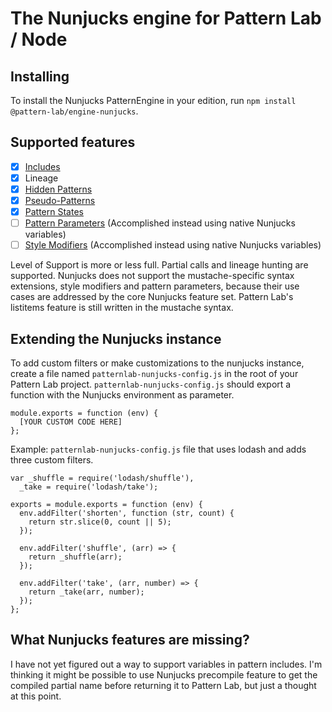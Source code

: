# The Nunjucks engine for Pattern Lab / Node

## Installing

To install the Nunjucks PatternEngine in your edition, run `npm install @pattern-lab/engine-nunjucks`.

## Supported features
- [x] [Includes](http://patternlab.io/docs/pattern-including.html)
- [x] Lineage
- [x] [Hidden Patterns](http://patternlab.io/docs/pattern-hiding.html)
- [x] [Pseudo-Patterns](http://patternlab.io/docs/pattern-pseudo-patterns.html)
- [x] [Pattern States](http://patternlab.io/docs/pattern-states.html)
- [ ] [Pattern Parameters](http://patternlab.io/docs/pattern-parameters.html) (Accomplished instead using native Nunjucks variables)
- [ ] [Style Modifiers](http://patternlab.io/docs/pattern-stylemodifier.html) (Accomplished instead using native Nunjucks variables)

Level of Support is more or less full. Partial calls and lineage hunting are supported. Nunjucks does not support the mustache-specific syntax extensions, style modifiers and pattern parameters, because their use cases are addressed by the core Nunjucks feature set. Pattern Lab's listitems feature is still written in the mustache syntax.

## Extending the Nunjucks instance

To add custom filters or make customizations to the nunjucks instance, create a file named `patternlab-nunjucks-config.js` in the root of your Pattern Lab project. `patternlab-nunjucks-config.js` should export a function with the Nunjucks environment as parameter.

```
module.exports = function (env) {
  [YOUR CUSTOM CODE HERE]
};
```

Example: `patternlab-nunjucks-config.js` file that uses lodash and adds three custom filters.
```
var _shuffle = require('lodash/shuffle'),
  _take = require('lodash/take');

exports = module.exports = function (env) {
  env.addFilter('shorten', function (str, count) {
    return str.slice(0, count || 5);
  });

  env.addFilter('shuffle', (arr) => {
    return _shuffle(arr);
  });

  env.addFilter('take', (arr, number) => {
    return _take(arr, number);
  });
};
```

## What Nunjucks features are missing?

I have not yet figured out a way to support variables in pattern includes. I'm thinking it might be possible to use Nunjucks precompile feature to get the compiled partial name before returning it to Pattern Lab, but just a thought at this point.
